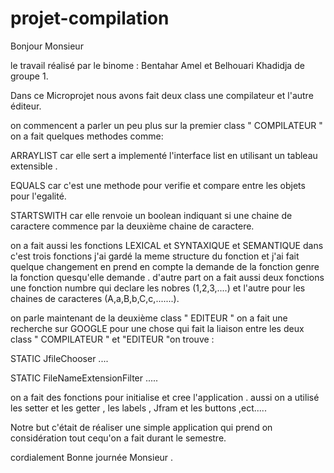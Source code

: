 # projet-compilation

Bonjour Monsieur

le travail réalisé par le binome : Bentahar Amel et Belhouari Khadidja de groupe 1.

Dans ce Microprojet nous avons fait deux class une compilateur et l'autre éditeur.

on commencent a parler un peu plus sur la premier class " COMPILATEUR " on a fait quelques methodes comme: 

ARRAYLIST car elle sert a implementé l'interface list en utilisant un tableau extensible .

EQUALS car c'est une methode pour verifie et compare entre les objets pour l'egalité.

STARTSWITH car elle renvoie un boolean indiquant si une chaine de caractere commence par la deuxième chaine de caractere.

on a fait aussi les fonctions LEXICAL et SYNTAXIQUE et SEMANTIQUE  dans c'est trois fonctions j'ai gardé la meme structure du fonction et j'ai fait quelque changement en prend en compte la demande de la fonction genre la fonction quesqu'elle demande .
d'autre part on a fait aussi deux fonctions une fonction numbre qui declare les nobres (1,2,3,....) et l'autre pour les chaines de caracteres (A,a,B,b,C,c,.......).

on parle maintenant de la deuxième class " EDITEUR " on a fait une recherche sur GOOGLE  pour une chose qui fait la liaison entre les deux class " COMPILATEUR " et "EDITEUR "on trouve :

STATIC JfileChooser ....

STATIC FileNameExtensionFilter ..... 

on a fait des fonctions pour initialise et cree l'application .
aussi on a utilisé les setter et les getter , les labels , Jfram et les buttons ,ect.....

Notre but c'était de réaliser une simple application qui prend on considération tout cequ'on a fait durant le semestre.

cordialement
Bonne journée Monsieur .
